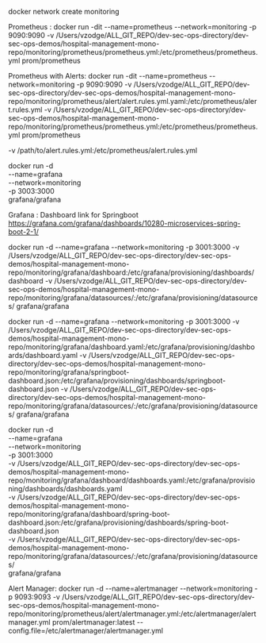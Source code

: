 docker network create monitoring


Prometheus :
docker run -dit  --name=prometheus --network=monitoring -p 9090:9090 -v /Users/vzodge/ALL_GIT_REPO/dev-sec-ops-directory/dev-sec-ops-demos/hospital-management-mono-repo/monitoring/prometheus/prometheus.yml:/etc/prometheus/prometheus.yml  prom/prometheus

Prometheus with Alerts:
docker run -dit  --name=prometheus --network=monitoring -p 9090:9090 -v /Users/vzodge/ALL_GIT_REPO/dev-sec-ops-directory/dev-sec-ops-demos/hospital-management-mono-repo/monitoring/prometheus/alert/alert.rules.yml.yaml:/etc/prometheus/alert.rules.yml -v /Users/vzodge/ALL_GIT_REPO/dev-sec-ops-directory/dev-sec-ops-demos/hospital-management-mono-repo/monitoring/prometheus/prometheus.yml:/etc/prometheus/prometheus.yml  prom/prometheus


-v /path/to/alert.rules.yml:/etc/prometheus/alert.rules.yml


docker run -d \
  --name=grafana \
  --network=monitoring \
  -p 3003:3000 \
  grafana/grafana

Grafana : Dashboard link for Springboot
    https://grafana.com/grafana/dashboards/10280-microservices-spring-boot-2-1/



docker run -d --name=grafana --network=monitoring -p 3001:3000 -v /Users/vzodge/ALL_GIT_REPO/dev-sec-ops-directory/dev-sec-ops-demos/hospital-management-mono-repo/monitoring/grafana/dashboard:/etc/grafana/provisioning/dashboards/dashboard -v /Users/vzodge/ALL_GIT_REPO/dev-sec-ops-directory/dev-sec-ops-demos/hospital-management-mono-repo/monitoring/grafana/datasources/:/etc/grafana/provisioning/datasources/ grafana/grafana



docker run -d --name=grafana --network=monitoring -p 3001:3000 -v /Users/vzodge/ALL_GIT_REPO/dev-sec-ops-directory/dev-sec-ops-demos/hospital-management-mono-repo/monitoring/grafana/dashboard.yaml:/etc/grafana/provisioning/dashboards/dashboard.yaml -v /Users/vzodge/ALL_GIT_REPO/dev-sec-ops-directory/dev-sec-ops-demos/hospital-management-mono-repo/monitoring/grafana/springboot-dashboard.json:/etc/grafana/provisioning/dashboards/springboot-dashboard.json -v /Users/vzodge/ALL_GIT_REPO/dev-sec-ops-directory/dev-sec-ops-demos/hospital-management-mono-repo/monitoring/grafana/datasources/:/etc/grafana/provisioning/datasources/ grafana/grafana

docker run -d \
  --name=grafana \
  --network=monitoring \
  -p 3001:3000 \
  -v /Users/vzodge/ALL_GIT_REPO/dev-sec-ops-directory/dev-sec-ops-demos/hospital-management-mono-repo/monitoring/grafana/dashboard/dashboards.yaml:/etc/grafana/provisioning/dashboards/dashboards.yaml \
  -v /Users/vzodge/ALL_GIT_REPO/dev-sec-ops-directory/dev-sec-ops-demos/hospital-management-mono-repo/monitoring/grafana/dashboard/spring-boot-dashboard.json:/etc/grafana/provisioning/dashboards/spring-boot-dashboard.json \
  -v /Users/vzodge/ALL_GIT_REPO/dev-sec-ops-directory/dev-sec-ops-demos/hospital-management-mono-repo/monitoring/grafana/datasources/:/etc/grafana/provisioning/datasources/ \
  grafana/grafana




Alert Manager:
docker run -d --name=alertmanager --network=monitoring -p 9093:9093 -v /Users/vzodge/ALL_GIT_REPO/dev-sec-ops-directory/dev-sec-ops-demos/hospital-management-mono-repo/monitoring/prometheus/alert/alertmanager.yml:/etc/alertmanager/alertmanager.yml prom/alertmanager:latest --config.file=/etc/alertmanager/alertmanager.yml